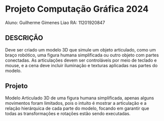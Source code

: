 # Projeto Computação Gráfica 2024

Aluno: Guilherme Gimenes Liao
RA: 11201920847

## DESCRIÇÃO

Deve ser criado um modelo 3D que simule um objeto articulado, como um braço robótico, uma figura humana simplificada ou outro objeto com partes conectadas. As articulações devem ser controláveis por meio de teclado e mouse, e a cena deve incluir iluminação e texturas aplicadas nas partes do modelo.


## Projeto

Modelo Articulado 3D de uma figura humana simplificada, apenas alguns movimentos foram limitados, pois o intuito é mostrar a articulação e a relação hierárquica de cada parte do modelo, focando em garantir que todas as transformações e rotações estão sendo executadas.
